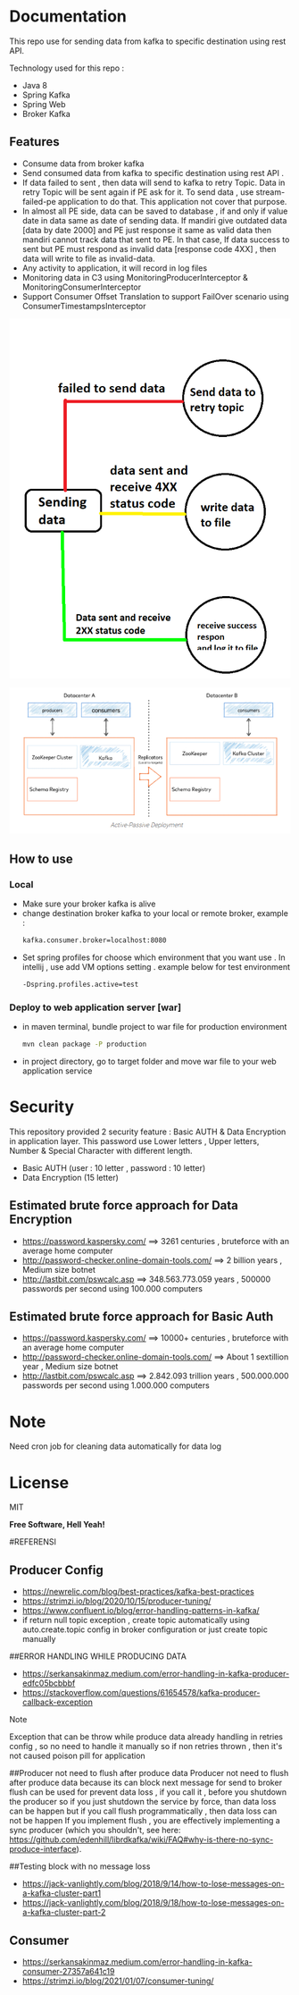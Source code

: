 # Documentation

This repo use for sending data from kafka to specific destination using rest API.

Technology used for this repo :
- Java 8
- Spring Kafka
- Spring Web
- Broker Kafka

## Features

- Consume data from broker kafka
- Send consumed data from kafka to specific destination using rest API . 
- If data failed to sent , then data will send to kafka to retry Topic. Data in retry Topic will be sent again if PE ask for it. To send data , use stream-failed-pe application to do that. This application not cover that purpose.
- In almost all PE side, data can be saved to database , if and only if value date in data same as date of sending data. If mandiri give outdated data [data by date 2000] and PE just response it same as valid data then mandiri cannot track data that sent to PE. In that case, If data success to sent but PE must respond as invalid data [response code 4XX] , then data will write to file as invalid-data.
- Any activity to application, it will record in log files
- Monitoring data in C3 using MonitoringProducerInterceptor & MonitoringConsumerInterceptor
- Support Consumer Offset Translation to support FailOver scenario using ConsumerTimestampsInterceptor

![Main-sender-scenario](Main-sender-scenario.png)

![Data-center-design](Data-center-design.png)

## How to use

### Local
- Make sure your broker kafka is alive
- change destination broker kafka to your local or remote broker, example :
   ```sh
   kafka.consumer.broker=localhost:8080
   ```
- Set spring profiles for choose which environment that you want use . In intellij , use add VM options setting .
  example below for test environment
   ```sh
   -Dspring.profiles.active=test 
   ```

### Deploy to web application server [war]

- in maven terminal, bundle project to war file for production environment
   ```sh
   mvn clean package -P production
   ```
- in project directory, go to target folder and move war file to your web application service

# Security
This repository provided 2 security feature : Basic AUTH & Data Encryption in application layer.
This password use Lower letters , Upper letters, Number & Special Character with different length.
  * Basic AUTH (user : 10 letter , password : 10 letter) 
  * Data Encryption (15 letter)

## Estimated brute force approach for Data Encryption
  * https://password.kaspersky.com/ ==> 3261 centuries , bruteforce with an average home computer
  * http://password-checker.online-domain-tools.com/ ==> 2 billion years , Medium size botnet
  * http://lastbit.com/pswcalc.asp ==> 348.563.773.059  years , 500000 passwords per second using 100.000 computers

## Estimated brute force approach for Basic Auth
  * https://password.kaspersky.com/ ==> 10000+ centuries , bruteforce with an average home computer
  * http://password-checker.online-domain-tools.com/ ==> About 1 sextillion year , Medium size botnet
  * http://lastbit.com/pswcalc.asp ==> 2.842.093 trillion years , 500.000.000 passwords per second using 1.000.000 computers

# Note
Need cron job for cleaning data automatically for data log



# License

MIT

**Free Software, Hell Yeah!**








#REFERENSI

## Producer Config
- https://newrelic.com/blog/best-practices/kafka-best-practices
- https://strimzi.io/blog/2020/10/15/producer-tuning/
- https://www.confluent.io/blog/error-handling-patterns-in-kafka/
- if return null topic exception , create topic automatically using auto.create.topic config in broker configuration or just create topic manually

##ERROR HANDLING WHILE PRODUCING DATA
* https://serkansakinmaz.medium.com/error-handling-in-kafka-producer-edfc05bcbbbf
* https://stackoverflow.com/questions/61654578/kafka-producer-callback-exception

Note

Exception that can be throw while produce data already handling in retries config , so no need to handle it manually
so if non retries thrown , then it's not caused poison pill for application

##Producer not need to flush after produce data
Producer not need to flush after produce data because its can block next message for send to broker 
flush can be used for prevent data loss , if you call it , before you shutdown the producer
so if you just shutdown the service by force, than data loss can be happen 
but if you call flush programmatically , then data loss can not be happen
If you implement flush , you are effectively implementing a sync producer
(which you shouldn't, see here: https://github.com/edenhill/librdkafka/wiki/FAQ#why-is-there-no-sync-produce-interface).

##Testing block with no message loss
* https://jack-vanlightly.com/blog/2018/9/14/how-to-lose-messages-on-a-kafka-cluster-part1
* https://jack-vanlightly.com/blog/2018/9/18/how-to-lose-messages-on-a-kafka-cluster-part-2

## Consumer
* https://serkansakinmaz.medium.com/error-handling-in-kafka-consumer-27357a641c19
* https://strimzi.io/blog/2021/01/07/consumer-tuning/
